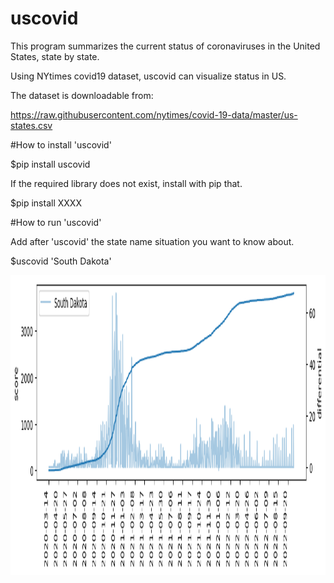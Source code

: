 # uscovid

This program summarizes the current status of coronaviruses in the United States, state by state.

Using NYtimes covid19 dataset, uscovid can visualize status in US.

The dataset is downloadable from:

https://raw.githubusercontent.com/nytimes/covid-19-data/master/us-states.csv

#How to install 'uscovid'

$pip install uscovid

If the required library does not exist, install with pip that.

$pip install XXXX

#How to run 'uscovid'

Add after 'uscovid' the state name situation you want to know about.

$uscovid 'South Dakota'

<img src='https://github.com/Junya-Toyokura/uscovid/blob/main/result.png' width=640 height=480>
